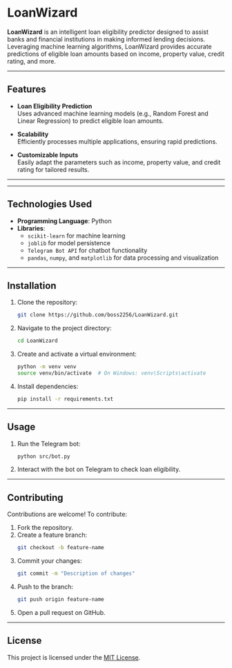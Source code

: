 # LoanWizard

**LoanWizard** is an intelligent loan eligibility predictor designed to assist banks and financial institutions in making informed lending decisions. Leveraging machine learning algorithms, LoanWizard provides accurate predictions of eligible loan amounts based on income, property value, credit rating, and more.

---

## Features

- **Loan Eligibility Prediction**  
  Uses advanced machine learning models (e.g., Random Forest and Linear Regression) to predict eligible loan amounts.

- **Scalability**  
  Efficiently processes multiple applications, ensuring rapid predictions.

- **Customizable Inputs**  
  Easily adapt the parameters such as income, property value, and credit rating for tailored results.

---

---

## Technologies Used

- **Programming Language**: Python
- **Libraries**:
  - `scikit-learn` for machine learning
  - `joblib` for model persistence
  - `Telegram Bot API` for chatbot functionality
  - `pandas`, `numpy`, and `matplotlib` for data processing and visualization

---

## Installation

1. Clone the repository:
   ```bash
   git clone https://github.com/boss2256/LoanWizard.git
   ```
2. Navigate to the project directory:
   ```bash
   cd LoanWizard
   ```
3. Create and activate a virtual environment:
   ```bash
   python -m venv venv
   source venv/bin/activate  # On Windows: venv\Scripts\activate
   ```
4. Install dependencies:
   ```bash
   pip install -r requirements.txt
   ```

---

## Usage

1. Run the Telegram bot:
   ```bash
   python src/bot.py
   ```
2. Interact with the bot on Telegram to check loan eligibility.

---

## Contributing

Contributions are welcome! To contribute:
1. Fork the repository.
2. Create a feature branch:
   ```bash
   git checkout -b feature-name
   ```
3. Commit your changes:
   ```bash
   git commit -m "Description of changes"
   ```
4. Push to the branch:
   ```bash
   git push origin feature-name
   ```
5. Open a pull request on GitHub.

---

## License

This project is licensed under the [MIT License](LICENSE).
